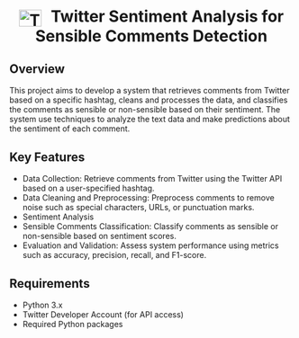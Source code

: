 <div align="center">
  <h1>
  <img src="https://th.bing.com/th/id/R.09d7b1d472035c8a96037646e862c807?rik=3ejhtq20WmF6VQ&riu=http%3a%2f%2ftous-logos.com%2fwp-content%2fuploads%2f2017%2f05%2fTwitter-logo.png&ehk=%2b7qkDxoOLYuCswLdEXkivelAU05qx48ME0PzkKgJ2D4%3d&risl=&pid=ImgRaw&r=0" alt="Twitter Logo" style="vertical-align:middle;margin-right:10px;width:40px;height:30px;"> Twitter Sentiment Analysis for Sensible Comments Detection
</h1>
</div>

## Overview

This project aims to develop a system that retrieves comments from Twitter based on a specific hashtag, cleans and processes the data, and classifies the comments as sensible or non-sensible based on their sentiment. The system use techniques to analyze the text data and make predictions about the sentiment of each comment.

## Key Features

- Data Collection: Retrieve comments from Twitter using the Twitter API based on a user-specified hashtag.
- Data Cleaning and Preprocessing: Preprocess comments to remove noise such as special characters, URLs, or punctuation marks.
- Sentiment Analysis
- Sensible Comments Classification: Classify comments as sensible or non-sensible based on sentiment scores.
- Evaluation and Validation: Assess system performance using metrics such as accuracy, precision, recall, and F1-score.

## Requirements

- Python 3.x
- Twitter Developer Account (for API access)
- Required Python packages

